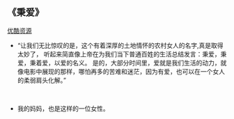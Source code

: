 ## 《秉爱》
[优酷资源](https://v.youku.com/v_show/id_XMzQwMzM0MDU4MA==.html?spm=a2h0k.11417342.soresults.dposter)

- “让我们无比惊叹的是，这个有着深厚的土地情怀的农村女人的名字,真是取得太妙了，
 听起来简直像上帝在为我们当下普通百姓的生活总结发言：秉爱，秉爱，秉着爱，以爱的名义。
 是的，大部分时间里，爱就是我们生活的动力，就像电影中展现的那样，哪怕再多的苦难和迷茫，因为有爱，也可以在一个女人的柔弱肩头化解。”
 <br>

- 我的妈妈，也是这样的一位女性。
 